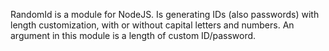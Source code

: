 RandomId is a module for NodeJS. 
Is generating IDs (also passwords) with length customization, with or without capital letters and numbers.
An argument in this module is a length of custom ID/password.